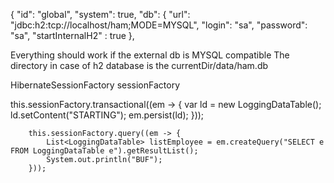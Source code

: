  {
    "id": "global",
    "system": true,
    "db": {
      "url": "jdbc:h2:tcp://localhost/ham;MODE=MYSQL",
      "login": "sa",
      "password": "sa",
      "startInternalH2" : true
    },

Everything should work if the external db is MYSQL compatible
The directory in case of h2 database is the currentDir/data/ham.db


HibernateSessionFactory sessionFactory

 this.sessionFactory.transactional((em -> {
            var ld = new LoggingDataTable();
            ld.setContent("STARTING");
            em.persist(ld);
        }));

        this.sessionFactory.query((em -> {
            List<LoggingDataTable> listEmployee = em.createQuery("SELECT e FROM LoggingDataTable e").getResultList();
            System.out.println("BUF");
        }));